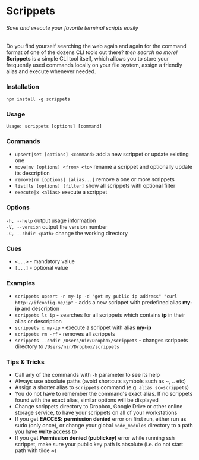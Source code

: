 # Scrippets

###### Save and execute your favorite terminal scripts easily

Do you find yourself searching the web again and again for the command format of one of the dozens 
CLI tools out there? _then search no more!_  
**Scrippets** is a simple CLI tool itself, which allows you to store your frequently used commands
locally on your file system, assign a friendly alias and execute whenever needed.

### Installation
`npm install -g scrippets`

### Usage
`Usage: scrippets [options] [command]`

### Commands
* `upsert|set [options] <command>`         add a new scrippet or update existing one  
* `move|mv [options] <from> <to>`      rename a scrippet and optionally update its description
* `remove|rm [options] [alias...]`  remove a one or more scrippets  
* `list|ls [options] [filter]`   show all scrippets with optional filter  
* `execute|x <alias>`              execute a scrippet

### Options
`-h, --help`          output usage information  
`-V, --version`       output the version number  
`-C, --chdir <path>`  change the working directory  

### Cues
* `<...>` - mandatory value
* `[...]` - optional value

### Examples
* `scrippets upsert -n my-ip -d "get my public ip address" "curl http://ifconfig.me/ip"` - adds a new scrippet
  with predefined alias **my-ip** and description
* `scrippets ls ip` - searches for all scrippets which contains **ip** in their alias or description
* `scrippets x my-ip` - execute a scrippet with alias **my-ip**
* `scrippets rm -rf` - removes all scrippets
* `scrippets --chdir /Users/nir/Dropbox/scrippets` - changes scrippets directory to `/Users/nir/Dropbox/scrippets`

### Tips & Tricks
* Call any of the commands with `-h` parameter to see its help
* Always use absolute paths  (avoid shortcuts symbols such as ~, .. etc)
* Assign a shorter alias to `scrippets` command (e.g. `alias sc=scrippets`)
* You do not have to remember the command's exact alias. If no scrippets found with the exact alias, similar options
will be displayed
* Change scrippets directory to Dropbox, Google Drive or other online storage service, to have your scrippets on all 
of your workstations
* If you get **EACCES: permission denied** error on first run, either run as sudo (only once),
or change your global `node_modules` directory to a path you have **write** access to
* If you get **Permission denied (publickey)** error while running ssh scrippet, make sure your public key path is
absolute (i.e. do not start path with tilde ~)